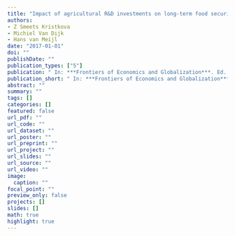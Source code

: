 ```yaml
---
title: "Impact of agricultural R&D investments on long-term food securityâ an ex-ante impact assessment"
authors: 
- Z Smeets Kristkova
- Michiel Van Dijk
- Hans van Meijl
date: "2017-01-01"
doi: ""
publishDate: ""
publication_types: ["5"]
publication: " In: ***Frontiers of Economics and Globalization***. Ed. by Andrew Schmitz"
publication_short: " In: ***Frontiers of Economics and Globalization***. Ed. by Andrew Schmitz"
abstract: ""
summary: ""
tags: []
categories: []
featured: false
url_pdf: ""
url_code: ""
url_dataset: ""
url_poster: ""
url_preprint: ""
url_project: ""
url_slides: ""
url_source: ""
url_video: ""
image: 
  caption: ""
focal_point: ""
preview_only: false
projects: []
slides: []
math: true
highlight: true
---
```

